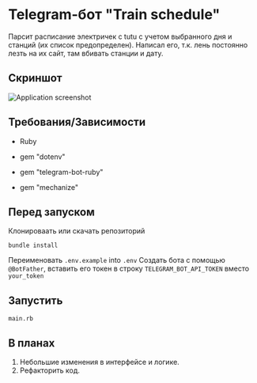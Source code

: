 # Telegram-бот "Train schedule"
Парсит расписание электричек с tutu с учетом выбранного дня и станций (их список предопределен). Написал его, т.к. лень постоянно лезть на их сайт, там вбивать станции и дату. 

## Скриншот
![Application screenshot](https://github.com/dmentry/WeatherForecastBot/blob/master/Screenshot.jpg)

## Требования/Зависимости
* Ruby

* gem "dotenv"

* gem "telegram-bot-ruby"

* gem "mechanize"

## Перед запуском
Клонироваать или скачать репозиторий

```
bundle install
```

Переименовать `.env.example` into `.env`
Создать бота с помощью `@BotFather`, вставить его токен в строку `TELEGRAM_BOT_API_TOKEN` вместо `your_token`

## Запустить
```
main.rb
```

## В планах
1. Небольшие изменения в интерфейсе и логике.
2. Рефакторить код.
